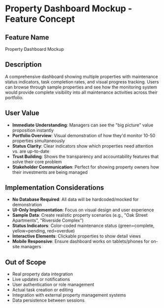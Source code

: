 # Property Dashboard Mockup - Feature Concept

## Feature Name

Property Dashboard Mockup

## Description

A comprehensive dashboard showing multiple properties with maintenance status indicators, task completion rates, and visual progress tracking. Users can browse through sample properties and see how the monitoring system would provide complete visibility into all maintenance activities across their portfolio.

## User Value

- **Immediate Understanding**: Managers can see the "big picture" value proposition instantly
- **Portfolio Overview**: Visual demonstration of how they'd monitor 10-50 properties simultaneously
- **Status Clarity**: Clear indicators show which properties need attention vs. are up-to-date
- **Trust Building**: Shows the transparency and accountability features that solve their core problem
- **Stakeholder Communication**: Perfect for showing property owners how their investments are being managed

## Implementation Considerations

- **No Database Required**: All data will be hardcoded/mocked for demonstration
- **UI-Only Implementation**: Focus on visual design and user experience
- **Sample Data**: Create realistic property scenarios (e.g., "Oak Street Apartments", "Riverside Complex")
- **Status Indicators**: Color-coded maintenance status (green=complete, yellow=pending, red=overdue)
- **Interactive Elements**: Clickable properties to show detail views
- **Mobile Responsive**: Ensure dashboard works on tablets/phones for on-site managers

## Out of Scope

- Real property data integration
- Live updates or notifications
- User authentication or role management
- Actual task creation or editing
- Integration with external property management systems
- Data persistence between sessions
